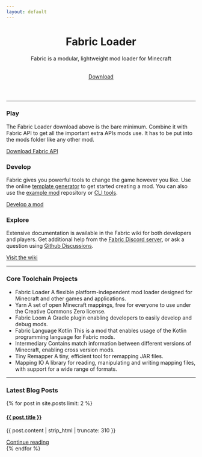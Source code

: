 ```yaml
---
layout: default
---
```


<div class="home post-content">
   <header>
      <div class="showcase">
         <h1>Fabric Loader</h1>
         <p>Fabric is a modular, lightweight mod loader for Minecraft</p>
         <br>
         <a class="button primary large" href="/use">Download</a>
      </div>
   </header>
   <hr>
   <section>
      <div class="row-3">
         <article class="column">
            <h3>Play</h3>
            <section>
               <p class="component-body">The Fabric Loader download above is the bare minimum. Combine it with Fabric API to get all the important extra APIs mods use. It has to be put into the mods folder like any other mod.</p>
            </section>
            <a class="button secondary" href="https://www.curseforge.com/minecraft/mc-mods/fabric-api/files">Download Fabric API</a>
         </article>
         <article class="column">
            <h3>Develop</h3>
            <section>
               <p>Fabric gives you powerful tools to change the game however you like. Use the online <a href="/develop/template/">template generator</a> to get started creating a mod. You can also use the <a href="https://github.com/FabricMC/fabric-example-mod">example mod</a> repository or <a href="/develop/cli/">CLI tools</a>.</p>
            </section>
            <a class="button secondary" href="/develop">Develop a mod</a>
         </article>
         <article class="column">
            <h3>Explore</h3>
            <section>
               <p>Extensive documentation is available in the Fabric wiki for both developers and players. Get additional help from the <a href="https://discord.gg/v6v4pMv">Fabric Discord server</a>, or ask a question using <a href="https://github.com/orgs/FabricMC/discussions">Github Discussions</a>.</p>
            </section>
            <a class="button secondary" href="/wiki">Visit the wiki</a>
         </article>
      </div>
   </section>
   <hr>
   <section>
   <h3>Core Toolchain Projects</h3>
   <ul>
      <li><a herf="https://github.com/FabricMC/fabric-loader">Fabric Loader</a> A flexible platform-independent mod loader designed for Minecraft and other games and applications.</li>
      <li><a herf="https://github.com/FabricMC/yarn">Yarn</a> A set of open Minecraft mappings, free for everyone to use under the Creative Commons Zero license.</li>
      <li><a herf="https://github.com/FabricMC/fabric-loom">Fabric Loom</a> A Gradle plugin enabling developers to easily develop and debug mods.</li>
      <li><a herf="https://github.com/FabricMC/fabric-language-kotlin">Fabric Language Kotlin</a> This is a mod that enables usage of the Kotlin programming language for Fabric mods.</li>
      <li><a herf="https://github.com/FabricMC/intermediary">Intermediary</a> Contains match information between different versions of Minecraft, enabling cross version mods.</li>
      <li><a herf="https://github.com/FabricMC/tiny-remapper">Tiny Remapper</a> A tiny, efficient tool for remapping JAR files.</li>
      <li><a herf="https://github.com/FabricMC/mapping-io">Mapping IO</a> A library for reading, manipulating and writing mapping files, with support for a wide range of formats.</li>
   </ul>
   </section>
   <hr>
   <section>
      <h3>Latest Blog Posts</h3>
      <div class="row-2">
         {% for post in site.posts limit: 2 %}
         <article class="column">
            <a href="{{ post.url }}">
               <h4>{{ post.title }}</h4>
            </a>
            <section>
               <p>{{ post.content | strip_html | truncate: 310 }}</p>
            </section>
            <a class="button secondary" href="{{ post.url }}">Continue reading</a>
         </article>
         {% endfor %}
      </div>
   </section>
</div>
